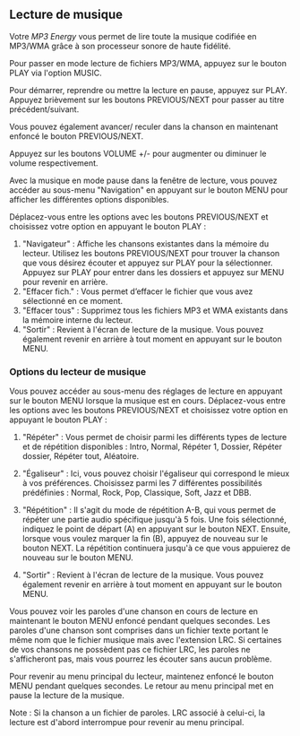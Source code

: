## Lecture de musique

Votre *MP3 Energy* vous permet de lire toute la musique codifiée en MP3/WMA grâce à son processeur sonore de haute fidélité.

Pour passer en mode lecture de fichiers MP3/WMA, appuyez sur le bouton PLAY via l'option MUSIC.

Pour démarrer, reprendre ou mettre la lecture en pause, appuyez sur PLAY. Appuyez brièvement sur les boutons PREVIOUS/NEXT
pour passer au titre précédent/suivant.

Vous pouvez également avancer/ reculer dans la chanson en maintenant enfoncé le bouton PREVIOUS/NEXT.

Appuyez sur les boutons VOLUME +/- pour augmenter ou diminuer le volume respectivement.

Avec la musique en mode pause dans la fenêtre de lecture, vous pouvez accéder au sous-menu "Navigation" en appuyant sur le bouton
MENU pour afficher les différentes options disponibles.

Déplacez-vous entre les options avec les boutons PREVIOUS/NEXT et
choisissez votre option en appuyant le bouton PLAY :

1. "Navigateur" : Affiche les chansons existantes dans la mémoire du lecteur. Utilisez les boutons PREVIOUS/NEXT pour trouver la
chanson que vous désirez écouter et appuyez sur PLAY pour la sélectionner. Appuyez sur PLAY pour entrer dans les dossiers et appuyez sur MENU pour revenir en arrière.
2. "Effacer fich." : Vous permet d’effacer le fichier que vous avez sélectionné en ce moment.
3. "Effacer tous" : Supprimez tous les fichiers MP3 et WMA existants dans la mémoire interne du lecteur.
4. "Sortir" : Revient à l'écran de lecture de la musique. Vous pouvez également revenir en arrière à tout moment en appuyant sur le bouton MENU.

### Options du lecteur de musique

Vous pouvez accéder au sous-menu des réglages de lecture en appuyant sur le bouton MENU lorsque la musique est en cours.
Déplacez-vous entre les options avec les boutons PREVIOUS/NEXT et choisissez votre option en appuyant le bouton PLAY :

1. "Répéter" : Vous permet de choisir parmi les différents types de lecture et de répétition disponibles : Intro, Normal, Répéter 1, Dossier, Répéter dossier, Répéter tout, Aléatoire.

2. "Égaliseur" : Ici, vous pouvez choisir l'égaliseur qui correspond le mieux à vos préférences. Choisissez parmi les 7 différentes possibilités prédéfinies : Normal, Rock, Pop, Classique, Soft, Jazz et DBB.

3. "Répétition" : Il s'agit du mode de répétition A-B, qui vous permet de répéter une partie audio spécifique jusqu'à 5 fois. Une fois sélectionné, indiquez le point de départ (A) en appuyant sur le bouton NEXT. Ensuite, lorsque vous voulez marquer la fin (B), appuyez de nouveau sur le bouton NEXT. La répétition continuera jusqu'à ce que vous appuierez de nouveau sur le bouton MENU.

4. "Sortir" : Revient à l'écran de lecture de la musique. Vous pouvez également revenir en arrière à tout moment en appuyant sur le bouton MENU.

Vous pouvez voir les paroles d'une chanson en cours de lecture en maintenant le bouton MENU enfoncé pendant quelques secondes. Les paroles d'une
chanson sont comprises dans un fichier texte portant le même nom que le fichier musique mais avec l'extension LRC. Si certaines de vos chansons ne possèdent pas ce fichier LRC, les paroles ne s'afficheront pas, mais vous pourrez les écouter sans aucun problème.

Pour revenir au menu principal du lecteur, maintenez enfoncé le bouton MENU pendant quelques secondes. Le retour au menu principal met en pause la lecture de la musique.

Note : Si la chanson a un fichier de paroles. LRC associé à celui-ci, la lecture est d'abord interrompue pour revenir au menu principal.
